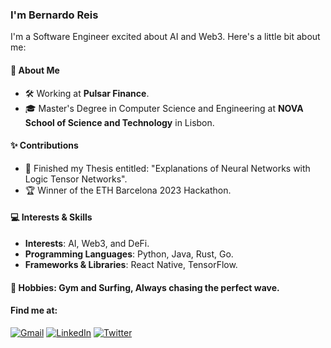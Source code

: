 ### I'm Bernardo Reis

I'm a Software Engineer excited about AI and Web3. Here's a little bit about me:

#### 🚀 About Me
- 🛠️ Working at **Pulsar Finance**.
- 🎓 Master's Degree in Computer Science and Engineering at **NOVA School of Science and Technology** in Lisbon.

#### ✨ Contributions
- 📝 Finished my Thesis entitled: "Explanations of Neural Networks with Logic Tensor Networks".
- 🏆 Winner of the ETH Barcelona 2023 Hackathon.

#### 💻 Interests & Skills
- **Interests**: AI, Web3, and DeFi.
- **Programming Languages**: Python, Java, Rust, Go.
- **Frameworks & Libraries**: React Native, TensorFlow.

#### 🌊 Hobbies: Gym and Surfing, Always chasing the perfect wave.

#### Find me at: 

[![Gmail](https://img.shields.io/badge/Gmail-D14836?style=for-the-badge&logo=gmail&logoColor=white)](mailto:bma.reis@campus.fct.unl.pt)
[![LinkedIn](https://img.shields.io/badge/LinkedIn-0077B5?style=for-the-badge&logo=linkedin&logoColor=white)](https://www.linkedin.com/in/bernardo-reis01/)
[![Twitter](https://img.shields.io/badge/Twitter-1DA1F2?style=for-the-badge&logo=twitter&logoColor=white)](https://twitter.com/0xbmreis)


